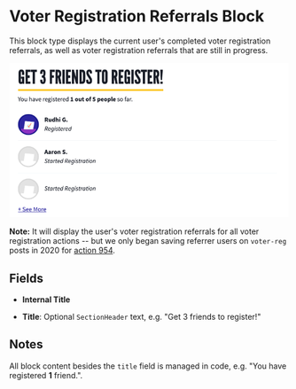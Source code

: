 # Voter Registration Referrals Block

This block type displays the current user's completed voter registration referrals, as well as voter registration referrals that are still in progress.

![Voter Registration Referrals Block](../../.gitbook/assets/voter-registration-referrals-block.png)

**Note:** It will display the user's voter registration referrals for all voter registration actions -- but we only began saving referrer users on `voter-reg` posts in 2020 for [action 954](https://activity.dosomething.org/actions/954).

## Fields

-   **Internal Title**

-   **Title**: Optional `SectionHeader` text, e.g. "Get 3 friends to register!"

## Notes

All block content besides the `title` field is managed in code, e.g. "You have registered **1** friend.".
